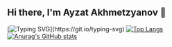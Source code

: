 ## Hi there, I'm Ayzat Akhmetzyanov 👋

[![Typing SVG](https://readme-typing-svg.herokuapp.com?color=%2336BCF7&lines=Welcome+to+my+channel+!!)](https://git.io/typing-svg)
[![Top Langs](https://github-readme-stats.vercel.app/api/top-langs/?username=AjzSAhmetzyanov&layout=compact)](https://github.com/anuraghazra/github-readme-stats)
[![Anurag's GitHub stats](https://github-readme-stats.vercel.app/api?username=AjzSAhmetzyanov)](https://github.com/anuraghazra/github-readme-stats)
